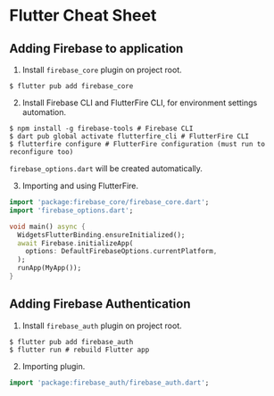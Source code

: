 # Flutter Cheat Sheet

## Adding Firebase to application
1. Install `firebase_core` plugin on project root.
```
$ flutter pub add firebase_core
```

2. Install Firebase CLI and FlutterFire CLI, for environment settings automation.
```
$ npm install -g firebase-tools # Firebase CLI
$ dart pub global activate flutterfire_cli # FlutterFire CLI
$ flutterfire configure # FlutterFire configuration (must run to reconfigure too)
```
`firebase_options.dart` will be created automatically.

3. Importing and using FlutterFire.
```dart
import 'package:firebase_core/firebase_core.dart';
import 'firebase_options.dart';

void main() async {
  WidgetsFlutterBinding.ensureInitialized();
  await Firebase.initializeApp(
    options: DefaultFirebaseOptions.currentPlatform,
  );
  runApp(MyApp());
}
```

## Adding Firebase Authentication
1. Install `firebase_auth` plugin on project root.
```
$ flutter pub add firebase_auth
$ flutter run # rebuild Flutter app
```

2. Importing plugin.
```dart
import 'package:firebase_auth/firebase_auth.dart';
```
